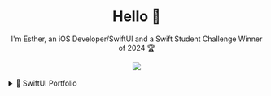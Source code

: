 <h1 align='center'>
 Hello 👋
</h1>

<p align='center'>
  I'm Esther, an iOS Developer/SwiftUI and a Swift Student Challenge Winner of 2024 🏆
</p>



<p align='center'>

  <a href="https://www.linkedin.com/in/estherramoss/">
    <img src="https://img.shields.io/badge/linkedin-%230077B5.svg?&style=for-the-badge&logo=linkedin&logoColor=white" />
  </a>

</p>

<details>
<summary>📱 SwiftUI Portfolio</summary>



# [GuessTheFlag](https://github.com/estersr/GuessTheFlag/tree/main)

🇺🇸 A SwiftUI project of a guessing game that helps users learn some of the many flags of the world.

🇧🇷 Um projeto em SwiftUI de um jogo que ensina aos usuários sobre as bandeiras de vários países.

https://github.com/estersr/estersr/assets/87035589/a20336dd-e02e-42bf-bbd3-bb7822228e4a


# [RockPaperScissors](https://github.com/estersr/RockPaperScissors/tree/main)

🇺🇸 A brain training game that challenges players to win or lose at rock, paper, scissors.

🇧🇷 Um jogo para a memória que desafia os usuários a vencerem ou perderem no pedra, papel, tesoura.


https://github.com/estersr/estersr/assets/87035589/c60a8bc1-a08e-4d8d-9c6f-6bd425555edc


# [BetterRest](https://github.com/estersr/BetterRest)

🇺🇸 This app was designed with SwiftUI + Machine Learning to help coffee drinkers get a good night’s sleep by asking them three questions: When do they want to wake up? Roughly how many hours of sleep do they want? How many cups of coffee do they drink per day?

🇧🇷 Este app foi projetado em SwiftUI + Machine Learning para ajudar os consumidores de café a terem uma boa noite de sono fazendo três perguntas: A que horas eles querem acordar? Aproximadamente quantas horas de sono desejam? Quantas xícaras de café eles tomam por dia?



https://github.com/estersr/estersr/assets/87035589/9aab94a6-3766-48bd-beec-35efcf06d108




# [DrawingApp](https://github.com/estersr/DrawingApp)

🇺🇸 This is a drawing app created with Swift that allows users not only to draw, but also pick the color and thickness of their pencil.

🇧🇷 Este é um aplicativo de desenho criado com Swift que permite o usuário não apenas desenhar, mas também escolher a cor e espessura de sua caneta.

![AltText](https://github.com/estersr/DrawingApp/blob/main/6joi6v.gif)








# [TokyoJournal](https://github.com/estersr/TokyoJournal)
🇺🇸 A simple App created on Swift Playgrounds that brings interesting and educational facts about the city of Tokyo.

🇧🇷 Um aplicativo criado no Swift Playgrounds que traz informações sobre a cidade de Tóquio.

![Alt Text](https://github.com/estersr/TokyoJournal/blob/main/tokyojournalgif.gif)




# [Tarefas](https://github.com/estersr/Tarefas)

🇺🇸 A simple To Do app that I created to put in practice what I've learned.

🇧🇷 Um aplicativo de gerenciamento de tarefas criado para por em prática o que aprendi.

![Alt Text](https://github.com/estersr/Tarefas/blob/main/TarefasSample.gif)



# [Conversor](https://github.com/estersr/Conversor)

🇺🇸 An app used to convert Thermometric Scales. Allows you to enter a value and convert it between Celsius, Fahrenheit and Kelvin.

🇧🇷 Um app utilizado para converter Escalas Termométricas. Permite inserir um valor e convertê-lo entre Celsius, Fahrenheit e Kelvin.

![Alt Text](https://github.com/estersr/Conversor/blob/main/ConversorSample.gif)


# [Splitter](https://github.com/estersr/Splitter)
🇺🇸
This app was designed using SwiftUI for splitting the cost of a meal with friends. The user can enter a price, select how much do they want to leave as a tip and how many people are willing to share the cost. The app will calculate how much each person should pay.

🇧🇷
Este aplicativo foi projetado utilizando SwiftUI para dividir o custo de uma refeição com amigos. O usuário pode inserir um preço, selecionar quanto deseja deixar como gorjeta e quantas pessoas estão dispostas a compartilhar o custo. O aplicativo irá calcular quanto cada pessoa deve pagar.

![Alt Text](https://github.com/estersr/Splitter/raw/main/splitter.gif)




# [TeslaClone](https://github.com/estersr/TeslaClone)
🇺🇸 This app is the Tesla website clone built as a mobile application for iOS and Android using React Native and Expo.

🇧🇷 Este aplicativo é um clone do site da Tesla desenvolvido como aplicativo para celulares iOS e Android usando React Native e Expo.

![Alt Text](https://github.com/estersr/TeslaClone/blob/master/6jojk0.gif)

</details>
